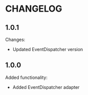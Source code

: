 CHANGELOG
=========

1.0.1
-----

Changes:

 * Updated EventDispatcher version

1.0.0
-----

Added functionality:

 * Added EventDispatcher adapter
